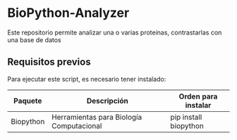 # BioPython-Analyzer
Este repositorio permite analizar una o varias proteínas, contrastarlas con una base de datos

## Requisitos previos
Para ejecutar este script, es necesario tener instalado:


| Paquete | Descripción | Orden para instalar |
| -------- | -------- | -------- |
| Biopython | Herramientas para Biología Computacional | pip install biopython |



